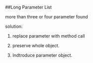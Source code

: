 ##Long Parameter List

more than three or four parameter found 

solution:

1. replace parameter with method call

2. preserve whole object. 

3. Indtroduce parameter object. 

